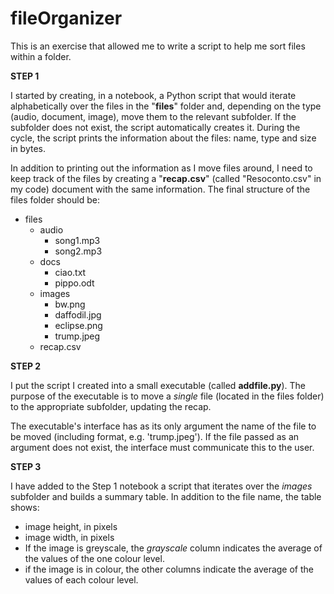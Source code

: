 # fileOrganizer
 
 This is an exercise that allowed me to write a script to help me sort files within a folder.

**STEP 1**

I started by creating, in a notebook, a Python script that would iterate alphabetically over the files in the "**files**" folder and, depending on the type (audio, document, image), move them to the relevant subfolder. If the subfolder does not exist, the script automatically creates it.
During the cycle, the script prints the information about the files: name, type and size in bytes. 


In addition to printing out the information as I move files around, I need to keep track of the files by creating a "**recap.csv**" (called "Resoconto.csv" in my code) document with the same information. 
The final structure of the files folder should be:

- files            
   - audio
      - song1.mp3
      - song2.mp3
    - docs
      - ciao.txt
      - pippo.odt
    - images
      - bw.png
      - daffodil.jpg
      - eclipse.png
      - trump.jpeg    
     - recap.csv

**STEP 2**

I put the script I created into a small executable (called **addfile.py**).
The purpose of the executable is to move a *single* file (located in the files folder) to the appropriate subfolder, updating the recap.

The executable's interface has as its only argument the name of the file to be moved (including format, e.g. 'trump.jpeg'). If the file passed as an argument does not exist, the interface must communicate this to the user.


**STEP 3**

I have added to the Step 1 notebook a script that iterates over the *images* subfolder and builds a summary table.
In addition to the file name, the table shows:

- image height, in pixels
- image width, in pixels
- If the image is greyscale, the *grayscale* column indicates the average of the values of the one colour level.
- if the image is in colour, the other columns indicate the average of the values of each colour level.
